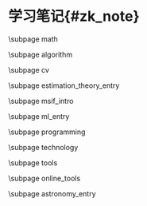 学习笔记{#zk_note}
================

\subpage math

\subpage algorithm

\subpage cv

\subpage estimation_theory_entry

\subpage msif_intro

\subpage ml_entry

\subpage programming

\subpage technology

\subpage tools

\subpage online_tools

\subpage astronomy_entry